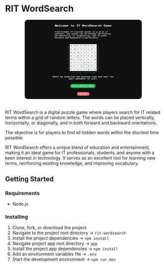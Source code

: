 # RIT WordSearch

<div align="center">
  <img src="./app/public/assets/rit-wordsearch.png" width="75%" />
</div>

<br />

RIT WordSearch is a digital puzzle game where players search for IT related terms within a grid of random letters. The words can be placed vertically, horizontally, or diagonally, and in both forward and backward orientations.

The objective is for players to find all hidden words within the shortest time possible.

RIT WordSearch offers a unique blend of education and entertainment, making it an ideal game for IT professionals, students, and anyone with a keen interest in technology. It serves as an excellent tool for learning new terms, reinforcing existing knowledge, and improving vocabulary.

## Getting Started

### Requirements

- Node.js

### Installing

1. Clone, fork, or download the project.
2. Navigate to the project root directory &rarr; `rit-wordsearch`
3. Install the project dependencies &rarr; `npm install`
4. Navigate project app root directory &rarr; `app`
5. Install the project app dependencies &rarr; `npm install`
6. Add an environment variables file &rarr; `.env`
7. Start the development environment &rarr; `npm run dev`
